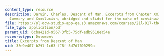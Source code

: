 ```yaml
---
content_type: resource
description: Darwin, Charles. Descent of Man. Excerpts from Chapter XXI - General
  Summary and Conclusion, abridged and elided for the sake of continuity, 1871.
file: https://ol-ocw-studio-app-qa.s3.amazonaws.com/courses/21l-017-the-art-of-the-probable-literature-and-probability-spring-2008/33e9e407b2911c63f78f5d7d7090299a_darwin_descent.pdf
file_type: application/pdf
parent_uid: 6cba421d-9567-3fb5-75df-edb9518eb54e
resourcetype: Document
title: Excerpts from Descent of Man
uid: 33e9e407-b291-1c63-f78f-5d7d7090299a
---
```

